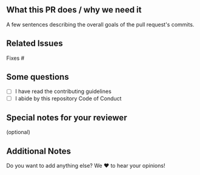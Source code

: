 <!--  Thanks for sending a pull request!  Here are some tips for you:
1. If this is your first time, read our contributor guidelines  https://github.com/hackcu/hackcu/blob/master/.github/CONTRIBUTING.md
-->

## What this PR does / why we need it

A few sentences describing the overall goals of the pull request's commits.

## Related Issues

<!--(optional) Fixes #<issue number>(, fixes #<issue_number>, ...) format, will close the issue(s) when PR gets merged)-->

Fixes #

## Some questions

<!-- You can leave this and check them once the PR has been created. -->

- [ ] I have read the contributing guidelines
- [ ] I abide by this repository Code of Conduct

## Special notes for your reviewer

(optional)

## Additional Notes

Do you want to add anything else? We :heart: to hear your opinions!
